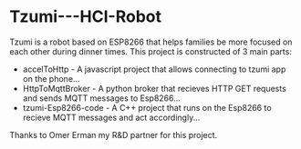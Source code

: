 # Tzumi---HCI-Robot
Tzumi is a robot based on ESP8266 that helps families be more focused on each other during dinner times.
 This project is constructed of 3 main parts:
 - accelToHttp - 
A javascript project that allows connecting to tzumi app on the phone...
 - HttpToMqttBroker - 
A python broker that recieves HTTP GET requests and sends MQTT messages to Esp8266...
 - tzumi-Esp8266-code - 
A C++ project that runs on the Esp8266 to recieve MQTT messages and act accordingly...

Thanks to Omer Erman my R&D partner for this project.
